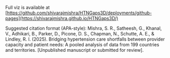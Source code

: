 Full viz is available at [https://github.com/shivarajmishra/HTNGaps3D/deployments/github-pages](https://shivarajmishra.github.io/HTNGaps3D/)

Suggested citation format (APA-style):
Mishra, S. R., Satheesh, G., Khanal, V., Adhikari, B., Parker, D., Picone, D. S., Chapman, N., Schutte, A. E., & Lindley, R. I. (2025). Bridging hypertension care shortfalls between provider capacity and patient needs: A pooled analysis of data from 199 countries and territories. [Unpublished manuscript or submitted for review].
